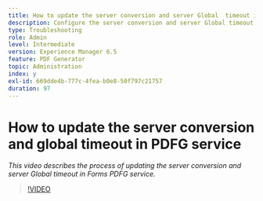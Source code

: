 ```yaml
---
title: How to update the server conversion and server Global  timeout in PDFG service
description: Configure the server conversion and server Global timeout for PDF Generator
type: Troubleshooting
role: Admin
level: Intermediate
version: Experience Manager 6.5
feature: PDF Generator
topic: Administration
index: y
exl-id: 669dde4b-777c-4fea-b0e8-50f797c21757
duration: 97
---
```

# How to update the server conversion and global timeout in PDFG service

*This video describes the process of updating the server conversion and server Global  timeout in Forms PDFG service.*

>[!VIDEO](https://video.tv.adobe.com/v/335514?quality=12&learn=on)
